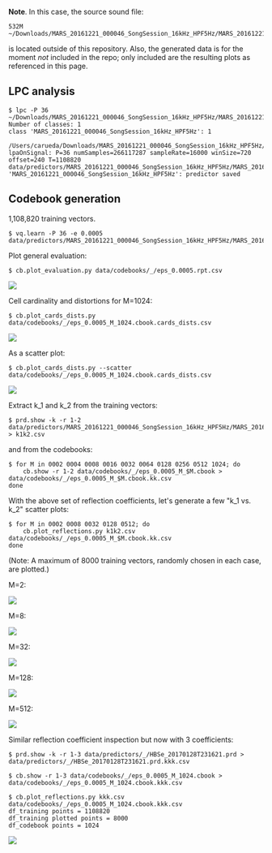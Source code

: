 **Note**. In this case, the source sound file:
 
    532M ~/Downloads/MARS_20161221_000046_SongSession_16kHz_HPF5Hz/MARS_20161221_000046_SongSession_16kHz_HPF5Hz.wav
 
is located outside of this repository.
Also, the generated data is for the moment *not* included in the repo; 
only included are the resulting plots as referenced in this page. 
 
## LPC analysis

    $ lpc -P 36 ~/Downloads/MARS_20161221_000046_SongSession_16kHz_HPF5Hz/MARS_20161221_000046_SongSession_16kHz_HPF5Hz.wav
    Number of classes: 1
    class 'MARS_20161221_000046_SongSession_16kHz_HPF5Hz': 1
      /Users/carueda/Downloads/MARS_20161221_000046_SongSession_16kHz_HPF5Hz/MARS_20161221_000046_SongSession_16kHz_HPF5Hz.wav
    lpaOnSignal: P=36 numSamples=266117287 sampleRate=16000 winSize=720 offset=240 T=1108820
    data/predictors/MARS_20161221_000046_SongSession_16kHz_HPF5Hz/MARS_20161221_000046_SongSession_16kHz_HPF5Hz.prd: 'MARS_20161221_000046_SongSession_16kHz_HPF5Hz': predictor saved

## Codebook generation
    
1,108,820 training vectors.
     
    $ vq.learn -P 36 -e 0.0005 data/predictors/MARS_20161221_000046_SongSession_16kHz_HPF5Hz/MARS_20161221_000046_SongSession_16kHz_HPF5Hz.prd

Plot general evaluation:

    $ cb.plot_evaluation.py data/codebooks/_/eps_0.0005.rpt.csv

![](cb_evaluation.png)    

Cell cardinality and distortions for M=1024:
    
    $ cb.plot_cards_dists.py data/codebooks/_/eps_0.0005_M_1024.cbook.cards_dists.csv
        
![](cb_cards_dists.png)

As a scatter plot:

    $ cb.plot_cards_dists.py --scatter data/codebooks/_/eps_0.0005_M_1024.cbook.cards_dists.csv

![](cb_cards_dists_scatter.png)    

Extract  k_1 and k_2 from the training vectors:

    $ prd.show -k -r 1-2 data/predictors/MARS_20161221_000046_SongSession_16kHz_HPF5Hz/MARS_20161221_000046_SongSession_16kHz_HPF5Hz.prd > k1k2.csv
    
and from the codebooks:

    $ for M in 0002 0004 0008 0016 0032 0064 0128 0256 0512 1024; do
        cb.show -r 1-2 data/codebooks/_/eps_0.0005_M_$M.cbook > data/codebooks/_/eps_0.0005_M_$M.cbook.kk.csv
    done

With the above set of reflection coefficients, let's generate a few "k_1 vs. k_2"
scatter plots:

    $ for M in 0002 0008 0032 0128 0512; do
        cb.plot_reflections.py k1k2.csv data/codebooks/_/eps_0.0005_M_$M.cbook.kk.csv
    done

(Note: A maximum of 8000 training vectors, randomly chosen in each case, are plotted.)

M=2:
 
![](cb_kk_training_8000_codebook_2.png)

M=8:

![](cb_kk_training_8000_codebook_8.png)

M=32:

![](cb_kk_training_8000_codebook_32.png)

M=128:

![](cb_kk_training_8000_codebook_128.png)

M=512:

![](cb_kk_training_8000_codebook_512.png)

Similar reflection coefficient inspection but now with 3 coefficients:
    
    $ prd.show -k -r 1-3 data/predictors/_/HBSe_20170128T231621.prd > data/predictors/_/HBSe_20170128T231621.prd.kkk.csv
    
    $ cb.show -r 1-3 data/codebooks/_/eps_0.0005_M_1024.cbook > data/codebooks/_/eps_0.0005_M_1024.cbook.kkk.csv
    
    $ cb.plot_reflections.py kkk.csv data/codebooks/_/eps_0.0005_M_1024.cbook.kkk.csv
    df_training points = 1108820
    df_training plotted points = 8000
    df_codebook points = 1024

![](cb_kkk_training_8000_codebook_1024.png)
